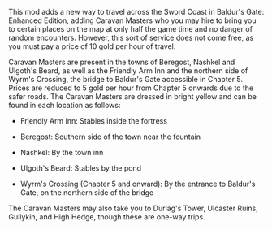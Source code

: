 This mod adds a new way to travel across the Sword Coast in Baldur's Gate: Enhanced Edition, adding Caravan Masters who you may hire to bring you to certain places on the map at only half the game time and no danger of random encounters. However, this sort of service does not come free, as you must pay a price of 10 gold per hour of travel.

Caravan Masters are present in the towns of Beregost, Nashkel and Ulgoth's Beard, as well as the Friendly Arm Inn and the northern side of Wyrm's Crossing, the bridge to Baldur's Gate accessible in Chapter 5. Prices are reduced to 5 gold per hour from Chapter 5 onwards due to the safer roads. The Caravan Masters are dressed in bright yellow and can be found in each location as follows:

- Friendly Arm Inn: Stables inside the fortress

- Beregost: Southern side of the town near the fountain

- Nashkel: By the town inn

- Ulgoth's Beard: Stables by the pond

- Wyrm's Crossing (Chapter 5 and onward): By the entrance to Baldur's Gate, on the northern side of the bridge

The Caravan Masters may also take you to Durlag's Tower, Ulcaster Ruins, Gullykin, and High Hedge, though these are one-way trips.
